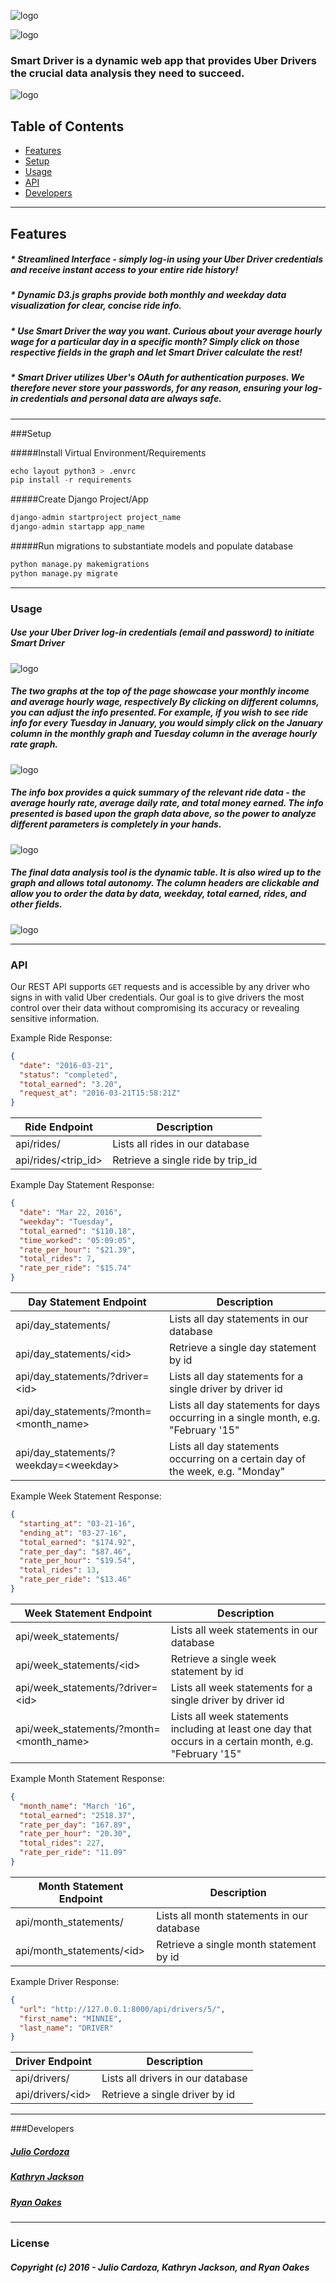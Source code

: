 ![logo](smart_driver/driver_app/static/driver_app/assets/img/Smart_Driver_logo.png)

![logo](https://img.shields.io/wercker/ci/wercker/docs.svg)

### **Smart Driver** is a dynamic web app that provides Uber Drivers the crucial data analysis they need to succeed.

![logo](smart_driver/driver_app/static/driver_app/assets/img/readme_screen.png)


## Table of Contents  
* [Features](#features)  
* [Setup](#setup)
* [Usage](#usage)
* [API](#api)
* [Developers](#developers)
<a name="headers"/>

***

## Features
##### * Streamlined Interface - simply log-in using your Uber Driver credentials and receive instant access to your entire ride history!
##### * Dynamic D3.js graphs provide both monthly and weekday data visualization for clear, concise ride info.
##### * Use _Smart Driver_ the way you want. Curious about your average hourly wage for a particular day in a specific month? Simply click on those respective fields in the graph and let _Smart Driver_ calculate the rest!
##### * _Smart Driver_ utilizes Uber's OAuth for authentication purposes. We therefore never store your passwords, for any reason, ensuring your log-in credentials and personal data are always safe.

***

###Setup

#####Install Virtual Environment/Requirements
```python
echo layout python3 > .envrc
pip install -r requirements
```

#####Create Django Project/App
```python
django-admin startproject project_name
django-admin startapp app_name
```

#####Run migrations to substantiate models and populate database
```python
python manage.py makemigrations
python manage.py migrate
```

***

### Usage

##### Use your _Uber Driver_ log-in credentials (email and password) to initiate _Smart Driver_

![logo](smart_driver/driver_app/static/driver_app/assets/img/logout.png)

##### The two graphs at the top of the page showcase your monthly income and average hourly wage, respectively By clicking on different columns, you can adjust the info presented.  For example, if you wish to see ride info for every Tuesday in January, you would simply click on the January column in the monthly graph and Tuesday column in the average hourly rate graph.

![logo](smart_driver/driver_app/static/driver_app/assets/img/months.png)

##### The info box provides a quick summary of the relevant ride data - the average hourly rate, average daily rate, and total money earned. The info presented is based upon the graph data above, so the power to analyze different parameters is completely in your hands.

![logo](smart_driver/driver_app/static/driver_app/assets/img/info_graph.png)

##### The final data analysis tool is the dynamic table. It is also wired up to the graph and allows total autonomy. The column headers are clickable and allow you to order the data by data, weekday, total earned, rides, and other fields.

![logo](smart_driver/driver_app/static/driver_app/assets/img/table.png)

***

### API
Our REST API supports `GET` requests and is accessible by any driver who signs in with valid Uber credentials. Our goal is to give drivers the most control over their data without compromising its accuracy or revealing sensitive information.


Example Ride Response:
```json
{
  "date": "2016-03-21",
  "status": "completed",
  "total_earned": "3.20",
  "request_at": "2016-03-21T15:58:21Z"
}
```
| Ride Endpoint | Description |
| ------------- | ------------- |
| api/rides/ | Lists all rides in our database |
| api/rides/\<trip_id\> | Retrieve a single ride by trip_id |


Example Day Statement Response:
```json
{
  "date": "Mar 22, 2016",
  "weekday": "Tuesday",
  "total_earned": "$110.18",
  "time_worked": "05:09:05",
  "rate_per_hour": "$21.39",
  "total_rides": 7,
  "rate_per_ride": "$15.74"
}
```
| Day Statement Endpoint | Description |
| ------------- | ------------- |
| api/day_statements/ | Lists all day statements in our database |
| api/day_statements/\<id\> | Retrieve a single day statement by id |
| api/day_statements/?driver=\<id\> | Lists all day statements for a single driver by driver id |
| api/day_statements/?month=\<month_name\> | Lists all day statements for days occurring in a single month, e.g. "February '15"|
| api/day_statements/?weekday=\<weekday\> | Lists all day statements occurring on a certain day of the week, e.g. "Monday" |


Example Week Statement Response:
```json
{
  "starting_at": "03-21-16",
  "ending_at": "03-27-16",
  "total_earned": "$174.92",
  "rate_per_day": "$87.46",
  "rate_per_hour": "$19.54",
  "total_rides": 13,
  "rate_per_ride": "$13.46"
}
```
| Week Statement Endpoint | Description |
| ------------- | ------------- |
| api/week_statements/ | Lists all week statements in our database |
| api/week_statements/\<id\> | Retrieve a single week statement by id |
| api/week_statements/?driver=\<id\> | Lists all week statements for a single driver by driver id |
| api/week_statements/?month=\<month_name\> | Lists all week statements including at least one day that occurs in a certain month, e.g. "February '15"|


Example Month Statement Response:
```json
{
  "month_name": "March '16",
  "total_earned": "2518.37",
  "rate_per_day": "167.89",
  "rate_per_hour": "20.30",
  "total_rides": 227,
  "rate_per_ride": "11.09"
}
```
| Month Statement Endpoint | Description |
| ------------- | ------------- |
| api/month_statements/ | Lists all month statements in our database |
| api/month_statements/\<id\> | Retrieve a single month statement by id |


Example Driver Response:
```json
{
  "url": "http://127.0.0.1:8000/api/drivers/5/",
  "first_name": "MINNIE",
  "last_name": "DRIVER"
}
```
| Driver Endpoint | Description |
| ------------- | ------------- |
| api/drivers/ | Lists all drivers in our database |
| api/drivers/\<id\> | Retrieve a single driver by id |

***

###Developers
#####  [Julio Cordoza](https://github.com/juliojr77)
#####  [Kathryn Jackson](https://github.com/katjackson)
#####  [Ryan Oakes](http://ryanoakes.github.io./)

***


### License

##### Copyright (c) 2016 - Julio Cardoza, Kathryn Jackson, and Ryan Oakes
